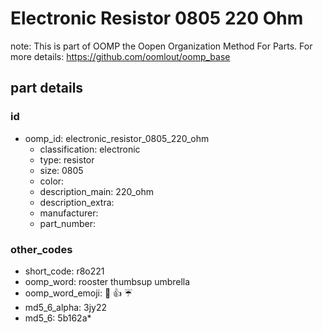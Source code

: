 # Electronic Resistor 0805 220 Ohm  

note: This is part of OOMP the Oopen Organization Method For Parts. For more details: https://github.com/oomlout/oomp_base

##  part details





### id
* oomp_id: electronic_resistor_0805_220_ohm
  * classification: electronic
  * type: resistor
  * size: 0805
  * color: 
  * description_main: 220_ohm
  * description_extra: 
  * manufacturer: 
  * part_number: 

### other_codes
* short_code: r8o221
* oomp_word: rooster thumbsup umbrella
* oomp_word_emoji: :rooster: :thumbsup: :umbrella:
* md5_6_alpha: 3jy22
* md5_6: 5b162a* 